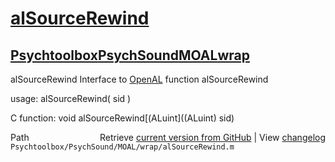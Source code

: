 # [alSourceRewind](alSourceRewind)
## [Psychtoolbox](Psychtoolbox)[PsychSound](PsychSound)[MOAL](MOAL)[wrap](wrap)

alSourceRewind  Interface to [OpenAL](OpenAL) function alSourceRewind  
  
usage:  alSourceRewind( sid )  
  
C function:  void alSourceRewind[(ALuint]((ALuint) sid)  




<div class="code_header" style="text-align:right;">
  <span style="float:left;">Path&nbsp;&nbsp;</span> <span class="counter">Retrieve <a href=
  "https://raw.github.com/Psychtoolbox-3/Psychtoolbox-3/beta/Psychtoolbox/PsychSound/MOAL/wrap/alSourceRewind.m">current version from GitHub</a> | View <a href=
  "https://github.com/Psychtoolbox-3/Psychtoolbox-3/commits/beta/Psychtoolbox/PsychSound/MOAL/wrap/alSourceRewind.m">changelog</a></span>
</div>
<div class="code">
  <code>Psychtoolbox/PsychSound/MOAL/wrap/alSourceRewind.m</code>
</div>

